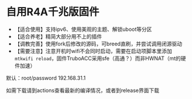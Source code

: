 # 自用R4A千兆版固件

- 【适合使用】支持ipv6、使用美观的主题、解锁uboot等分区
- 【适合养老】精简大部分用不上的插件
- 【调教完善】使用fork后修改的源码，可breed直刷，并尝试调用闭源驱动
- 【需要注意】注意开机时wifi不会同时启动，需要在启动项脚本里添加 `mtkwifi reload`，固件TruboACC采用sfe（高通？）而非HWNAT（mt的硬件加速）

默认：root/password 192.168.31.1

如需下载请到actions查看最新的编译情况，或者到release界面下载
